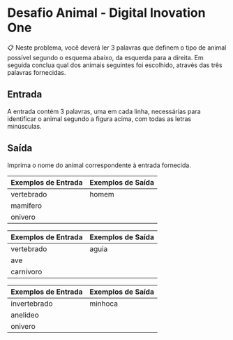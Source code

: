 # Desafio Animal - Digital Inovation One

📋 Neste problema, você deverá ler 3 palavras que definem o tipo de animal possível segundo o esquema abaixo, da esquerda para a direita.  Em seguida conclua qual dos animais seguintes foi escolhido, através das três palavras fornecidas.


## Entrada
A entrada contém 3 palavras, uma em cada linha, necessárias para identificar o animal segundo a figura acima, com todas as letras minúsculas.

## Saída
Imprima o nome do animal correspondente à entrada fornecida.


Exemplos de Entrada   | Exemplos de Saída
--------------------- | -------------------
vertebrado            | homem
mamifero              | 
onivero               | 


Exemplos de Entrada   | Exemplos de Saída
--------------------- | -------------------
vertebrado            | aguia
ave                   | 
carnivoro             | 


Exemplos de Entrada   | Exemplos de Saída
--------------------- | -------------------
invertebrado          | minhoca
anelideo              | 
onivero               | 


                
                   
